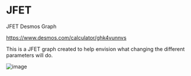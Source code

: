 # JFET
JFET Desmos Graph

https://www.desmos.com/calculator/ghk4vunnvs

This is a JFET graph created to help envision what changing the different parameters will do.

![image](https://github.com/user-attachments/assets/706aec2b-2660-47ce-9c5b-8d653eefe5bc)
